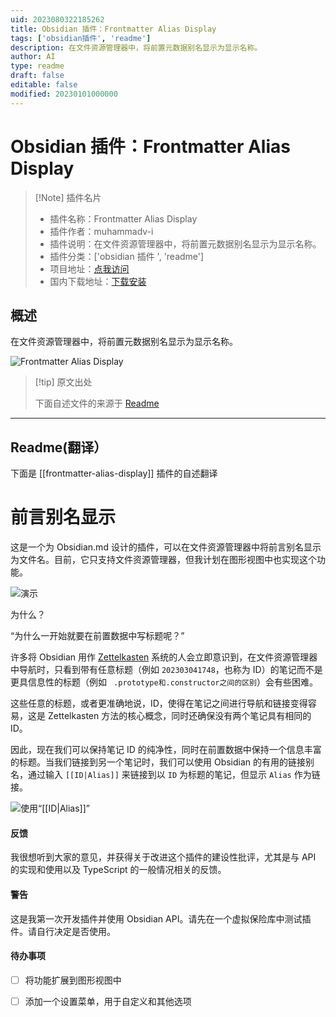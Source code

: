 ```yaml
---
uid: 2023080322185262
title: Obsidian 插件：Frontmatter Alias Display
tags: ['obsidian插件', 'readme']
description: 在文件资源管理器中，将前置元数据别名显示为显示名称。
author: AI
type: readme
draft: false
editable: false
modified: 20230101000000
---
```


# Obsidian 插件：Frontmatter Alias Display

> [!Note] 插件名片
> - 插件名称：Frontmatter Alias Display
> - 插件作者：muhammadv-i
> - 插件说明：在文件资源管理器中，将前置元数据别名显示为显示名称。
> - 插件分类：['obsidian 插件 ', 'readme']
> - 项目地址：[点我访问](https://github.com/muhammadv-i/obsidian-frontmatter-alias-display)
> - 国内下载地址：[下载安装](https://pkmer.cn/products/plugin/pluginMarket/?frontmatter-alias-display)

## 概述

在文件资源管理器中，将前置元数据别名显示为显示名称。

![Frontmatter Alias Display](https://cdn.pkmer.cn/covers/frontmatter-alias-display.gif!pkmer)

> [!tip] 原文出处
>
>下面自述文件的来源于 [Readme](https://ghproxy.net/https://raw.githubusercontent.com/muhammadv-i/obsidian-frontmatter-alias-display/main/README.md)

---

## Readme(翻译）

下面是 [[frontmatter-alias-display]] 插件的自述翻译

# 前言别名显示

这是一个为 Obsidian.md 设计的插件，可以在文件资源管理器中将前言别名显示为文件名。目前，它只支持文件资源管理器，但我计划在图形视图中也实现这个功能。

![演示](frontmatter-alias-display.gif)

为什么？

“为什么一开始就要在前置数据中写标题呢？”

许多将 Obsidian 用作 [Zettelkasten](https://zettelkasten.de/) 系统的人会立即意识到，在文件资源管理器中导航时，只看到带有任意标题（例如 `202303041748`，也称为 ID）的笔记而不是更具信息性的标题（例如 ` .prototype和.constructor之间的区别`）会有些困难。

这些任意的标题，或者更准确地说，ID，使得在笔记之间进行导航和链接变得容易，这是 Zettelkasten 方法的核心概念，同时还确保没有两个笔记具有相同的 ID。

因此，现在我们可以保持笔记 ID 的纯净性，同时在前置数据中保持一个信息丰富的标题。当我们链接到另一个笔记时，我们可以使用 Obsidian 的有用的链接别名，通过输入 `[[ID|Alias]]` 来链接到以 `ID` 为标题的笔记，但显示 `Alias` 作为链接。

![使用“[[ID|Alias]]”](IDAlias.gif)

#### 反馈

我很想听到大家的意见，并获得关于改进这个插件的建设性批评，尤其是与 API 的实现和使用以及 TypeScript 的一般情况相关的反馈。

#### 警告

这是我第一次开发插件并使用 Obsidian API。请先在一个虚拟保险库中测试插件。请自行决定是否使用。

#### 待办事项

- [ ] 将功能扩展到图形视图中
- [ ] 添加一个设置菜单，用于自定义和其他选项



